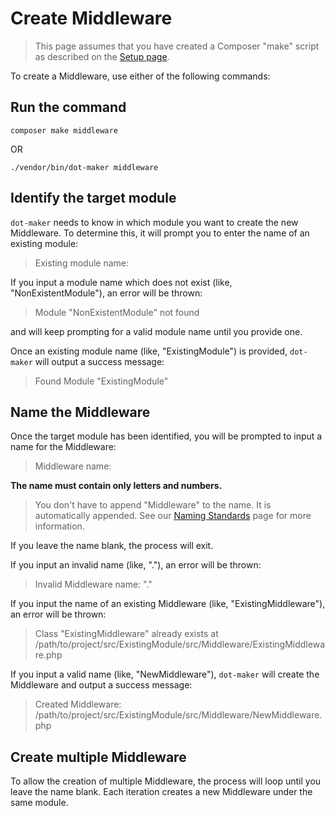 # Create Middleware

> This page assumes that you have created a Composer "make" script as described on the [Setup page](../setup.md#add-dot-maker-to-composerjson).

To create a Middleware, use either of the following commands:

## Run the command

```shell
composer make middleware
```

OR

```shell
./vendor/bin/dot-maker middleware
```

## Identify the target module

`dot-maker` needs to know in which module you want to create the new Middleware.
To determine this, it will prompt you to enter the name of an existing module:

> Existing module name:

If you input a module name which does not exist (like, "NonExistentModule"), an error will be thrown:

> Module "NonExistentModule" not found

and will keep prompting for a valid module name until you provide one.

Once an existing module name (like, "ExistingModule") is provided, `dot-maker` will output a success message:

> Found Module "ExistingModule"

## Name the Middleware

Once the target module has been identified, you will be prompted to input a name for the Middleware:

> Middleware name:

**The name must contain only letters and numbers.**

> You don't have to append "Middleware" to the name. It is automatically appended. See our [Naming Standards](../naming-standards.md) page for more information.

If you leave the name blank, the process will exit.

If you input an invalid name (like, "."), an error will be thrown:

> Invalid Middleware name: "."

If you input the name of an existing Middleware (like, "ExistingMiddleware"), an error will be thrown:

> Class "ExistingMiddleware" already exists at /path/to/project/src/ExistingModule/src/Middleware/ExistingMiddleware.php

If you input a valid name (like, "NewMiddleware"), `dot-maker` will create the Middleware and output a success message:

> Created Middleware: /path/to/project/src/ExistingModule/src/Middleware/NewMiddleware.php

## Create multiple Middleware

To allow the creation of multiple Middleware, the process will loop until you leave the name blank.
Each iteration creates a new Middleware under the same module.
